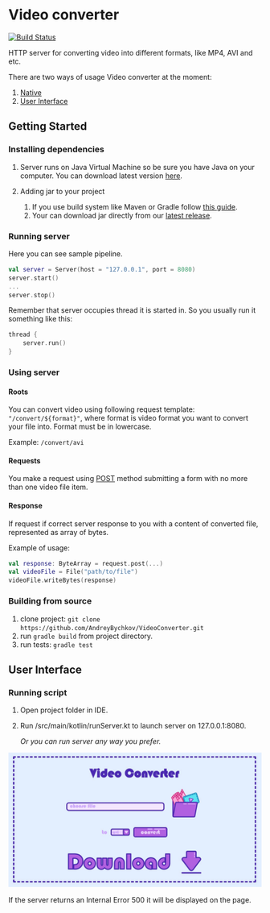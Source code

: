 # Video converter

[![Build Status](https://travis-ci.com/AndreyBychkov/VideoConverter.svg?branch=master)](https://travis-ci.com/AndreyBychkov/VideoConverter)

HTTP server for converting video into different formats, like MP4, AVI and etc.

There are two ways of usage Video converter at the moment:

1. [Native](#getting-started)
2. [User Interface](#user-interface)

## Getting Started

### Installing dependencies

1. Server runs on Java Virtual Machine so be sure you have Java on your computer. 
You can download latest version [here](https://java.com/ru/download/).

2. Adding jar to your project
    1. If you use build system like Maven or Gradle follow [this guide](https://jitpack.io/#AndreyBychkov/VideoConverter/1.0).
    2. Your can download jar directly from our [latest release](https://github.com/AndreyBychkov/VideoConverter/releases/tag/1.0).
    
### Running server
Here you can see sample pipeline.
```kotlin
val server = Server(host = "127.0.0.1", port = 8080)
server.start()
...
server.stop()
```

Remember that server occupies thread it is started in. 
So you usually run it something like this:
```kotlin
thread {
    server.run()
}
```


### Using server

#### Roots

You can convert video using following request template: `"/convert/${format}"`, 
where format is video format you want to convert your file into. Format must be in lowercase.

Example: `/convert/avi`

#### Requests

You make a request using [POST](https://en.wikipedia.org/wiki/POST_(HTTP)) method submitting a form
with no more than one video file item. 

#### Response

If request if correct server response to you with a content of converted file, represented as array of bytes.

Example of usage:
```kotlin
val response: ByteArray = request.post(...)
val videoFile = File("path/to/file")
videoFile.writeBytes(response)
```

### Building from source

1. clone project: `git clone https://github.com/AndreyBychkov/VideoConverter.git`
2. run `gradle build` from project directory.
3. run tests: `gradle test`



## User Interface

### Running script

1. Open project folder in IDE.

2. Run /src/main/kotlin/runServer.kt to launch server on 127.0.0.1:8080.

   *Or you can run server any way you prefer.*

![jpg](/src/main/resources/static/images/ui.jpg)

If the server returns an Internal Error 500 it will be displayed on the page.
